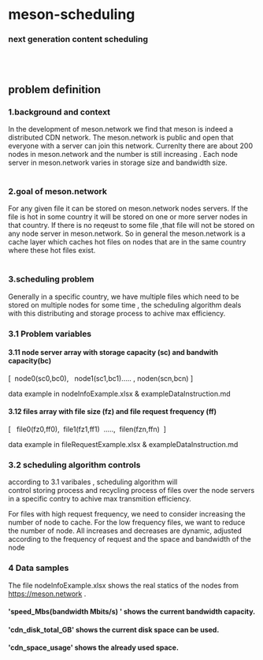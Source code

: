 <!--
 * @Author: your name
 * @Date: 2021-04-26 14:28:57
 * @LastEditTime: 2021-04-27 14:57:47
 * @LastEditors: Please set LastEditors
 * @Description: In User Settings Edit
 * @FilePath: /meson-scheduling/README.md
-->
# meson-scheduling
### next generation content scheduling 
\
&nbsp;

## problem definition


### 1.background and context
In the development of meson.network we find that 
meson is indeed a distributed CDN network. The meson.network is public and open that everyone with a server 
can join this network. Currenlty there are about 200 nodes in meson.network and the number is still increasing .
Each node server in meson.network varies in storage size and bandwidth size.
\
&nbsp;

### 2.goal of meson.network
For any given file it can be stored on meson.network nodes servers. If the file is hot in some country it will be stored on one or more server nodes in that country. If there is no reqeust to some file ,that file will not be stored on any node server in meson.network. So in general 
the meson.network is a cache layer which caches hot files
on nodes that are in the same country where these hot files exist.
\
&nbsp;


### 3.scheduling problem
Generally in a specific country, we have multiple files which need to be stored on multiple nodes for some time ,
the scheduling algorithm deals with this distributing and storage process to achive max efficiency.

### 3.1 Problem variables
#### 3.11 node server array with storage capacity (sc) and bandwith capacity(bc) 

[ &nbsp;node0(sc0,bc0), &nbsp; node1(sc1,bc1)..... , noden(scn,bcn)&nbsp;]

data example in nodeInfoExample.xlsx & exampleDataInstruction.md

#### 3.12 files array with file size (fz) and file request frequency (ff)

[ &nbsp; file0(fz0,ff0),&nbsp; file1(fz1,ff1)&nbsp; .....,&nbsp; filen(fzn,ffn)&nbsp; ]

data example in fileRequestExample.xlsx & exampleDataInstruction.md
### 3.2 scheduling algorithm controls
according to 3.1 varibales , scheduling algorithm will  
control storing process and recycling process of files  over the node servers in a specific contry to achive max 
transmition efficiency.

For files with high request frequency, we need to consider increasing the number of node to cache. For the low frequency files, we want to reduce the number of node. All increases and decreases are dynamic, adjusted according to the frequency of request and the space and bandwidth of the node



### 4 Data samples
The file nodeInfoExample.xlsx  shows the real statics of the nodes from https://meson.network . 
#### 'speed_Mbs(bandwidth Mbits/s) ' shows the current bandwidth capacity.
#### 'cdn_disk_total_GB' shows the current disk space can be used.
#### 'cdn_space_usage' shows the already used space.


 








